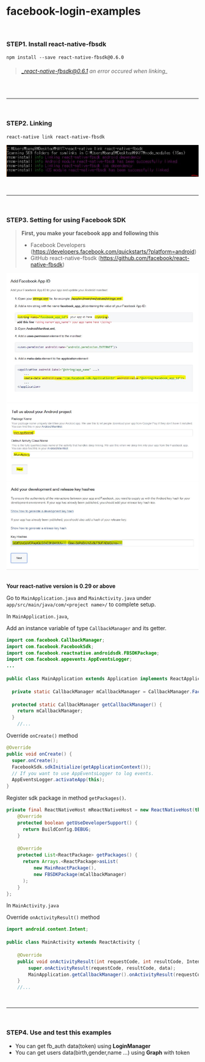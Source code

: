 <h1>facebook-login-examples</h1>
<br/>

### STEP1. Install react-native-fbsdk
    npm install --save react-native-fbsdk@0.6.0
> ###### _react-native-fbsdk@0.6.1 an error occured when linking_

<br/>

***

<br/>

### STEP2. Linking

    react-native link react-native-fbsdk

![img1](./images/img1.JPG)

<br/>

***

<br/>

### STEP3. Setting for using Facebook SDK
> **First, you make your facebook app and following this** <br/>
> * Facebook Developers (https://developers.facebook.com/quickstarts/?platform=android) <br/>
> * GitHub react-native-fbsdk (https://github.com/facebook/react-native-fbsdk) <br/>

![img2](./images/img2.JPG) <br/>
![img3](./images/img3.JPG) <br/>
![img4](./images/img4.JPG) <br/>
<br/>

**Your react-native version is 0.29 or above**

Go to `MainApplication.java` and `MainActivity.java` under `app/src/main/java/com/<project name>/` to complete setup.

In `MainApplication.java`,

Add an instance variable of type `CallbackManager` and its getter.
```java
import com.facebook.CallbackManager;
import com.facebook.FacebookSdk;
import com.facebook.reactnative.androidsdk.FBSDKPackage;
import com.facebook.appevents.AppEventsLogger;
...

public class MainApplication extends Application implements ReactApplication {

  private static CallbackManager mCallbackManager = CallbackManager.Factory.create();

  protected static CallbackManager getCallbackManager() {
    return mCallbackManager;
  }
    //...
```

Override `onCreate()` method
```java
@Override
public void onCreate() {
  super.onCreate();
  FacebookSdk.sdkInitialize(getApplicationContext());
  // If you want to use AppEventsLogger to log events.
  AppEventsLogger.activateApp(this);
}
```

Register sdk package in method `getPackages()`.
```java
private final ReactNativeHost mReactNativeHost = new ReactNativeHost(this) {
    @Override
    protected boolean getUseDeveloperSupport() {
      return BuildConfig.DEBUG;
    }

    @Override
    protected List<ReactPackage> getPackages() {
      return Arrays.<ReactPackage>asList(
          new MainReactPackage(),
          new FBSDKPackage(mCallbackManager)
      );
    }
};
```

In `MainActivity.java`

Override `onActivityResult()` method
```java
import android.content.Intent;

public class MainActivity extends ReactActivity {

    @Override
    public void onActivityResult(int requestCode, int resultCode, Intent data) {
        super.onActivityResult(requestCode, resultCode, data);
        MainApplication.getCallbackManager().onActivityResult(requestCode, resultCode, data);
    }
    //...
```
<br/>

***

<br/>

### STEP4. Use and test this examples
* You can get fb_auth data(token) using **LoginManager** <br/>
* You can get users data(birth,gender,name ...) using **Graph** with token
